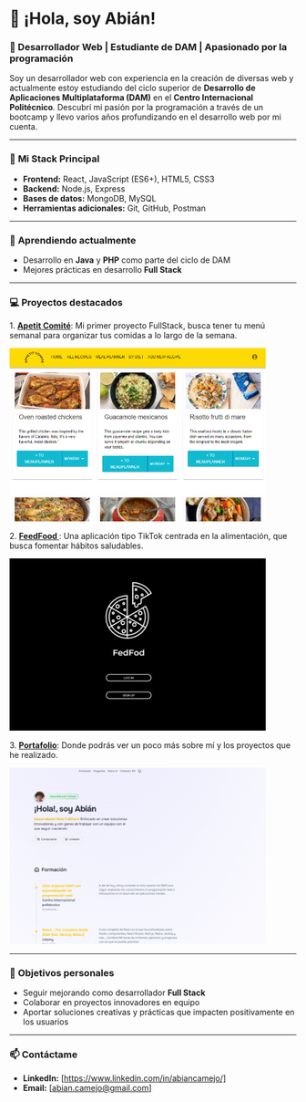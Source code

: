 # 👋 ¡Hola, soy Abián!  

### 🌟 Desarrollador Web | Estudiante de DAM | Apasionado por la programación  

Soy un desarrollador web con experiencia en la creación de diversas web y actualmente estoy estudiando del ciclo superior de **Desarrollo de Aplicaciones Multiplataforma (DAM)** en el **Centro Internacional Politécnico**. Descubrí mi pasión por la programación a través de un bootcamp y llevo varios años profundizando en el desarrollo web por mi cuenta.  

---

### 🚀 **Mi Stack Principal**  
- **Frontend:** React, JavaScript (ES6+), HTML5, CSS3  
- **Backend:** Node.js, Express  
- **Bases de datos:** MongoDB, MySQL  
- **Herramientas adicionales:** Git, GitHub, Postman  

---

### 🌱 **Aprendiendo actualmente**  
- Desarrollo en **Java** y **PHP** como parte del ciclo de DAM  
- Mejores prácticas en desarrollo **Full Stack**  

---

### 💻 **Proyectos destacados**  

<p> 1. <a href="https://github.com/abian22/Frontend-React-Project-Apetit-Comite"><strong>Apetit Comité</strong></a>: Mi primer proyecto FullStack, busca tener tu menú semanal para organizar tus comidas a lo largo de la semana.</p>
<a href="https://appetitcomite.netlify.app" target="_blank">
  <img src="https://github.com/abian22/abian22/blob/main/apetit.PNG" width="450" />
  </a>
<br>
<p>2. <a href="https://github.com/abian22/FedFodFront"><strong>FeedFood </strong> </a>: Una aplicación tipo TikTok centrada en la alimentación, que busca fomentar hábitos saludables.</p>

   <a href="https://fedfod.netlify.app/" target="_blank">
     <img src="https://github.com/abian22/abian22/blob/main/fedfodfront.PNG" width="450" />
   </a>
<br>
<p>3. <a href="https://github.com/abian22/porfolio.dev"><strong>Portafolio</strong></a>: Donde podrás ver un poco más sobre mí y los proyectos que he realizado.</p>
<a href="https://porfolioabian.netlify.app/" target="_blank">
   <img src="https://github.com/abian22/abian22/blob/main/Porfolio.PNG" width="450" />
  </a>
<br>


---

### 🎯 **Objetivos personales**  
- Seguir mejorando como desarrollador **Full Stack**  
- Colaborar en proyectos innovadores en equipo  
- Aportar soluciones creativas y prácticas que impacten positivamente en los usuarios  

---

### 📫 **Contáctame**  
- **LinkedIn:** [https://www.linkedin.com/in/abiancamejo/]  
- **Email:** [abian.camejo@gmail.com]  
